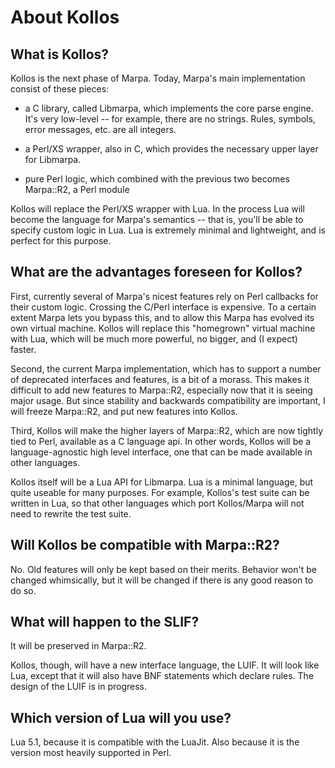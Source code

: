 # About Kollos

## What is Kollos?

Kollos is the next phase of Marpa.  Today, Marpa's main implementation consist of these pieces:

+ a C library, called Libmarpa, which implements the core parse engine.  It's very low-level --
for example, there are no strings.  Rules, symbols, error messages, etc. are all integers.

+ a Perl/XS wrapper, also in C, which provides the necessary upper layer for Libmarpa.

+ pure Perl logic, which combined with the previous two becomes Marpa::R2, a Perl module

Kollos will replace the Perl/XS wrapper with Lua.
In the process Lua will become the language for Marpa's semantics --
that is, you'll be able to specify custom logic in Lua.
Lua is extremely minimal and lightweight, and is perfect for this purpose.

## What are the advantages foreseen for Kollos?

First, currently several of Marpa's nicest features rely on Perl callbacks
for their custom logic.
Crossing the C/Perl interface is expensive.
To a certain extent Marpa lets you bypass this,
and to allow this Marpa has evolved its
own virtual machine.
Kollos will replace this "homegrown" virtual machine with Lua, which will be much more
powerful, no bigger, and (I expect) faster.

Second, the current Marpa implementation, which has to support
a number of deprecated interfaces and features, is a bit of a morass.
This makes it difficult to add new features to Marpa::R2,
especially now that it is seeing major usage.
But since stability and backwards compatibility are important,
I will freeze Marpa::R2, and put new features into Kollos.

Third, Kollos will make the higher layers of Marpa::R2,
which are now tightly tied to Perl,
available as a C language api.
In other words, Kollos will be a language-agnostic high level interface,
one that can be made available in other languages.

Kollos itself will be a Lua API for Libmarpa.
Lua is a minimal language, but quite useable for many purposes.
For example, Kollos's test suite can be written in Lua,
so that other languages which port Kollos/Marpa will
not need to rewrite the test suite.

## Will Kollos be compatible with Marpa::R2?

No.  Old features will only be kept based on their merits.
Behavior won't be changed whimsically,
but it will be
changed if there is any good reason to do so.

## What will happen to the SLIF?

It will be preserved in Marpa::R2.

Kollos, though, will have a new interface language, the LUIF.
It will look like Lua, except that it will also have BNF
statements which declare rules.
The design of the LUIF is in progress.

## Which version of Lua will you use?

Lua 5.1, because it is compatible with the LuaJit.
Also because it is the version most heavily supported in Perl.
